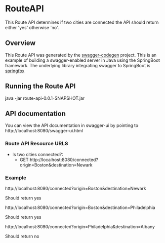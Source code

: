 # RouteAPI
This Route API determines if two cities are connected the API should return either 'yes' otherwise 'no'.

## Overview  
This Route API was generated by the [swagger-codegen](https://github.com/swagger-api/swagger-codegen) project. This is an example of building a swagger-enabled server in Java using the SpringBoot framework. The underlying library integrating swagger to SpringBoot is [springfox](https://github.com/springfox/springfox)  

## Running the Route API 
java -jar route-api-0.0.1-SNAPSHOT.jar

## API documentation
You can view the API documentation in swagger-ui by pointing to  
http://localhost:8080/swagger-ui.html

### Route API Resource URLS
* Is two cities connected?:
    * GET http://localhost:8080/connected?origin=Boston&destination=Newark


### Example
http://localhost:8080/connected?origin=Boston&destination=Newark

Should return yes

http://localhost:8080/connected?origin=Boston&destination=Philadelphia

Should return yes

http://localhost:8080/connected?origin=Philadelphia&destination=Albany

Should return no
